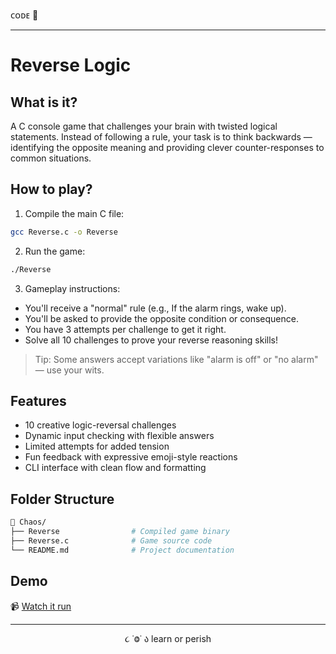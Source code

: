 ᴄᴏᴅᴇ 👾

---

# Reverse Logic

## What is it?

A C console game that challenges your brain with twisted logical statements. Instead of following a rule, your task is to think backwards — identifying the opposite meaning and providing clever counter-responses to common situations.

## How to play?

1. Compile the main C file:

```bash
gcc Reverse.c -o Reverse
```

2. Run the game:

```bash
./Reverse
```

3. Gameplay instructions:
- You'll receive a "normal" rule (e.g., If the alarm rings, wake up).
- You'll be asked to provide the opposite condition or consequence.
- You have 3 attempts per challenge to get it right.
- Solve all 10 challenges to prove your reverse reasoning skills!

> Tip: Some answers accept variations like "alarm is off" or "no alarm" — use your wits.

## Features

- 10 creative logic-reversal challenges
- Dynamic input checking with flexible answers
- Limited attempts for added tension
- Fun feedback with expressive emoji-style reactions
- CLI interface with clean flow and formatting

## Folder Structure

```bash
📁 Chaos/
├── Reverse                # Compiled game binary
├── Reverse.c              # Game source code
└── README.md              # Project documentation
```

## Demo

📹 [Watch it run](link)

---

<p align="center">૮ ˙Ⱉ˙ ა learn or perish</p>
